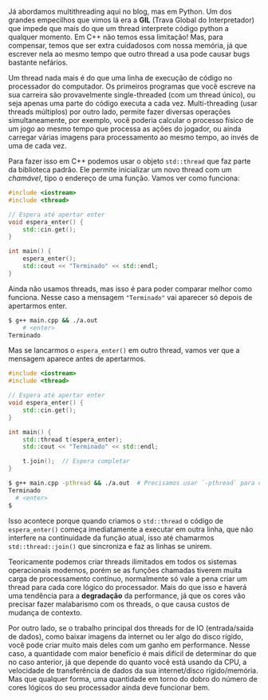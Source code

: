 Já abordamos multithreading aqui no blog, mas em Python. Um dos grandes
empecilhos que vimos lá era a **GIL** (Trava Global do Interpretador) que
impede que mais do que um thread interprete código python a qualquer momento.
Em C++ não temos essa limitação! Mas, para compensar, temos que ser extra
cuidadosos com nossa memória, já que escrever nela ao mesmo tempo que outro
thread a usa pode causar bugs bastante nefários.

Um thread nada mais é do que uma linha de execução de código no processador do
computador. Os primeiros programas que você escreve na sua carreira são
provavelmente single-threaded (com um thread único), ou seja apenas uma parte
do código executa a cada vez. Multi-threading (usar threads múltiplos) por
outro lado, permite fazer diversas operações simultaneamente, por exemplo, você
poderia calcular o processo físico de um jogo ao mesmo tempo que processa as
ações do jogador, ou ainda carregar várias imagens para processamento ao mesmo
tempo, ao invés de uma de cada vez.

Para fazer isso em C++ podemos usar o objeto `std::thread` que faz parte da
biblioteca padrão. Ele permite inicializar um novo thread com um *chamável*,
tipo o endereço de uma função. Vamos ver como funciona:

```cpp
#include <iostream>
#include <thread>

// Espera até apertar enter
void espera_enter() {
    std::cin.get();
}

int main() {
    espera_enter();
    std::cout << "Terminado" << std::endl;
}
```

Ainda não usamos threads, mas isso é para poder comparar melhor como funciona.
Nesse caso a mensagem `"Terminado"` vai aparecer só depois de apertarmos enter.

```bash
$ g++ main.cpp && ./a.out
    # <enter>
Terminado
```

Mas se lancarmos o `espera_enter()` em outro thread, vamos ver que a mensagem
aparece antes de apertarmos.

```cpp
#include <iostream>
#include <thread>

// Espera até apertar enter
void espera_enter() {
    std::cin.get();
}

int main() {
    std::thread t(espera_enter);
    std::cout << "Terminado" << std::endl;

    t.join();  // Espera completar
}
```

```bash
$ g++ main.cpp -pthread && ./a.out  # Precisamos usar `-pthread` para compilar com suporte à threads.
Terminado
  # <enter>
$
```

Isso acontece porque quando criamos o `std::thread` o código de
`espera_enter()` começa imediatamente a executar em outra linha, que não
interfere na continuidade da função atual, isso até chamarmos
`std::thread::join()` que sincroniza e faz as linhas se unirem.

Teoricamente podemos criar threads ilimitados em todos os sistemas operacionais
modernos, porém se as funções chamadas tiverem muita carga de processamento
contínuo, normalmente só vale a pena criar um thread para cada core lógico do
processador. Mais do que isso e haverá uma tendência para a **degradação** da
performance, já que os cores vão precisar fazer malabarismo com os threads, o
que causa custos de mudança de contexto.

Por outro lado, se o trabalho principal dos threads for de IO (entrada/saída de
dados), como baixar imagens da internet ou ler algo do disco rígido, você pode
criar muito mais deles com um ganho em performance. Nesse caso, a quantidade
com maior benefício é mais difícil de determinar do que no caso anterior, já
que depende do quanto você está usando da CPU, a velocidade de transferência de
dados da sua internet/disco rígido/memória. Mas que qualquer forma, uma
quantidade em torno do dobro do número de cores lógicos do seu processador
ainda deve funcionar bem.


